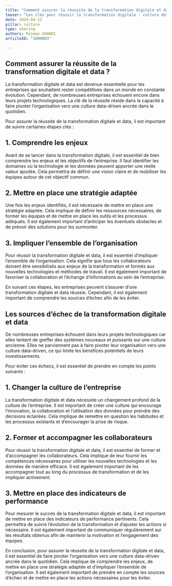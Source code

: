 ```yaml
---
title: "Comment assurer la réussite de la transformation digitale et data ?"
teaser: "Les clés pour réussir la transformation digitale : culture data-driven, stratégie claire, et engagement des équipes pour éviter les échecs courants."
date: 2024-04-12
pillar: culture
type: sharing
authors: Pejman GOHARI
articleID: "1000003"

---
```


## Comment assurer la réussite de la transformation digitale et data ?

La transformation digitale et data est devenue essentielle pour les entreprises qui souhaitent rester compétitives dans un monde en constante évolution. Cependant, de nombreuses entreprises échouent encore dans leurs projets technologiques. La clé de la réussite réside dans la capacité à faire pivoter l’organisation vers une culture data-driven ancrée dans le quotidien.

Pour assurer la réussite de la transformation digitale et data, il est important de suivre certaines étapes clés :

## 1. Comprendre les enjeux

Avant de se lancer dans la transformation digitale, il est essentiel de bien comprendre les enjeux et les objectifs de l’entreprise. Il faut identifier les domaines où la technologie et les données peuvent apporter une réelle valeur ajoutée. Cela permettra de définir une vision claire et de mobiliser les équipes autour de cet objectif commun.

## 2. Mettre en place une stratégie adaptée

Une fois les enjeux identifiés, il est nécessaire de mettre en place une stratégie adaptée. Cela implique de définir les ressources nécessaires, de former les équipes et de mettre en place les outils et les processus adéquats. Il est également important d’anticiper les éventuels obstacles et de prévoir des solutions pour les surmonter.

## 3. Impliquer l’ensemble de l’organisation

Pour réussir la transformation digitale et data, il est essentiel d’impliquer l’ensemble de l’organisation. Cela signifie que tous les collaborateurs doivent être sensibilisés aux enjeux de la transformation et formés aux nouvelles technologies et méthodes de travail. Il est également important de favoriser la collaboration et l’échange d’informations au sein de l’entreprise.

En suivant ces étapes, les entreprises peuvent s’assurer d’une transformation digitale et data réussie. Cependant, il est également important de comprendre les sources d’échec afin de les éviter.

## Les sources d’échec de la transformation digitale et data

De nombreuses entreprises échouent dans leurs projets technologiques car elles tentent de greffer des systèmes nouveaux et puissants sur une culture ancienne. Elles ne parviennent pas à faire pivoter leur organisation vers une culture data-driven, ce qui limite les bénéfices potentiels de leurs investissements.

Pour éviter ces échecs, il est essentiel de prendre en compte les points suivants :

## 1. Changer la culture de l’entreprise

La transformation digitale et data nécessite un changement profond de la culture de l’entreprise. Il est important de créer une culture qui encourage l’innovation, la collaboration et l’utilisation des données pour prendre des décisions éclairées. Cela implique de remettre en question les habitudes et les processus existants et d’encourager la prise de risque.

## 2. Former et accompagner les collaborateurs

Pour réussir la transformation digitale et data, il est essentiel de former et d’accompagner les collaborateurs. Cela implique de leur fournir les compétences nécessaires pour utiliser les nouvelles technologies et les données de manière efficace. Il est également important de les accompagner tout au long du processus de transformation et de les impliquer activement.

## 3. Mettre en place des indicateurs de performance

Pour mesurer le succès de la transformation digitale et data, il est important de mettre en place des indicateurs de performance pertinents. Cela permettra de suivre l’évolution de la transformation et d’ajuster les actions si nécessaire. Il est également important de communiquer régulièrement sur les résultats obtenus afin de maintenir la motivation et l’engagement des équipes.

En conclusion, pour assurer la réussite de la transformation digitale et data, il est essentiel de faire pivoter l’organisation vers une culture data-driven ancrée dans le quotidien. Cela implique de comprendre les enjeux, de mettre en place une stratégie adaptée et d’impliquer l’ensemble de l’organisation. Il est également important de prendre en compte les sources d’échec et de mettre en place les actions nécessaires pour les éviter.


